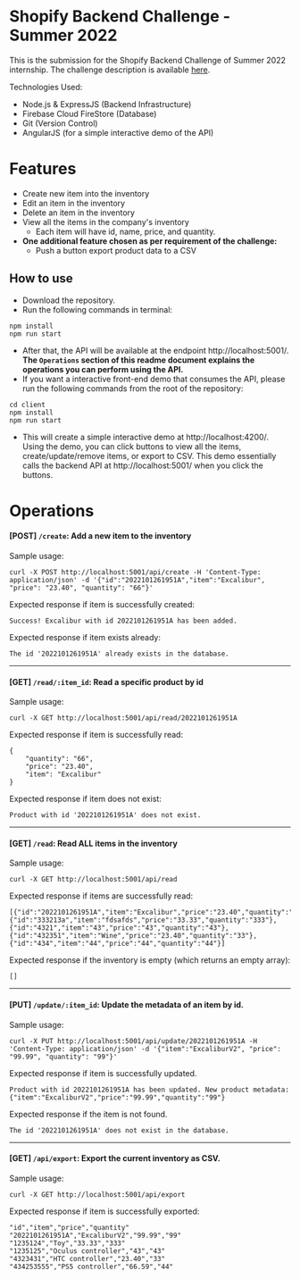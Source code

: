 # Shopify Backend Challenge - Summer 2022

This is the submission for the Shopify Backend Challenge of Summer 2022 internship. The challenge description is available [here](https://docs.google.com/document/d/1z9LZ_kZBUbg-O2MhZVVSqTmvDko5IJWHtuFmIu_Xg1A/edit).

Technologies Used:
- Node.js & ExpressJS (Backend Infrastructure)
- Firebase Cloud FireStore (Database)
- Git (Version Control)
- AngularJS (for a simple interactive demo of the API)

# Features

- Create new item into the inventory
- Edit an item in the inventory
- Delete an item in the inventory
- View all the items in the company's inventory
    - Each item will have id, name, price, and quantity.
- **One additional feature chosen as per requirement of the challenge:**
    - Push a button export product data to a CSV 
    
## How to use


- Download the repository.
- Run the following commands in terminal:
```
npm install
npm run start
```
- After that, the API will be available at the endpoint http://localhost:5001/. **The `Operations` section of this readme document explains the operations you can perform using the API.**
- If you want a interactive front-end demo that consumes the API, please run the following commands from the root of the repository:
```
cd client
npm install
npm run start
```
- This will create a simple interactive demo at http://localhost:4200/. Using the demo, you can click buttons to view all the items, create/update/remove items, or export to CSV. This demo essentially calls the backend API at http://localhost:5001/ when you click the buttons.

# Operations

#### [POST] `/create`: Add a new item to the inventory
Sample usage:
  ```
curl -X POST http://localhost:5001/api/create -H 'Content-Type: application/json' -d '{"id":"2022101261951A","item":"Excalibur", "price": "23.40", "quantity": "66"}'
  ```
Expected response if item is successfully created:
```
Success! Excalibur with id 2022101261951A has been added.
```
Expected response if item exists already:
```
The id '2022101261951A' already exists in the database.
```
----------------------------
#### [GET] `/read/:item_id`: Read a specific product by id
Sample usage:
  ```
curl -X GET http://localhost:5001/api/read/2022101261951A
  ```
Expected response if item is successfully read:
```
{
    "quantity": "66",
    "price": "23.40",
    "item": "Excalibur"
}
```
Expected response if item does not exist:
```
Product with id '2022101261951A' does not exist.
```
----------------------------
#### [GET] `/read`: Read ALL items in the inventory
Sample usage:
  ```
curl -X GET http://localhost:5001/api/read
  ```
Expected response if items are successfully read:
```
[{"id":"2022101261951A","item":"Excalibur","price":"23.40","quantity":"66"},{"id":"333213a","item":"fdsafds","price":"33.33","quantity":"333"},{"id":"4321","item":"43","price":"43","quantity":"43"},{"id":"432351","item":"Wine","price":"23.40","quantity":"33"},{"id":"434","item":"44","price":"44","quantity":"44"}]
```
Expected response if the inventory is empty (which returns an empty array):
```
[]
```
----------------------------
#### [PUT] `/update/:item_id`: Update the metadata of an item by id.
Sample usage:
  ```
curl -X PUT http://localhost:5001/api/update/2022101261951A -H 'Content-Type: application/json' -d '{"item":"ExcaliburV2", "price": "99.99", "quantity": "99"}'
  ```
Expected response if item is successfully updated.
```
Product with id 2022101261951A has been updated. New product metadata: {"item":"ExcaliburV2","price":"99.99","quantity":"99"}
```
Expected response if the item is not found.
```
The id '2022101261951A' does not exist in the database.
```
----------------------------
#### [GET] `/api/export`: Export the current inventory as CSV.
Sample usage:
  ```
curl -X GET http://localhost:5001/api/export
  ```

Expected response if item is successfully exported:
  ```
  "id","item","price","quantity"
"2022101261951A","ExcaliburV2","99.99","99"
"1235124","Toy","33.33","333"
"1235125","Oculus controller","43","43"
"4323431","HTC controller","23.40","33"
"434253555","PS5 controller","66.59","44"
  ```


